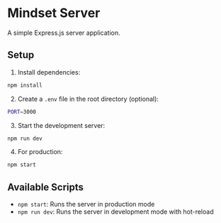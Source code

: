 # Mindset Server

A simple Express.js server application.

## Setup

1. Install dependencies:

```bash
npm install
```

2. Create a `.env` file in the root directory (optional):

```bash
PORT=3000
```

3. Start the development server:

```bash
npm run dev
```

4. For production:

```bash
npm start
```

## Available Scripts

- `npm start`: Runs the server in production mode
- `npm run dev`: Runs the server in development mode with hot-reload
